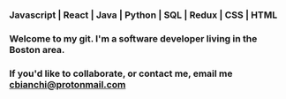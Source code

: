 ### Javascript | React | Java | Python | SQL | Redux | CSS | HTML
###
### Welcome to my git. I'm a software developer living in the Boston area.
###
### If you'd like to collaborate, or contact me, email me cbianchi@protonmail.com

